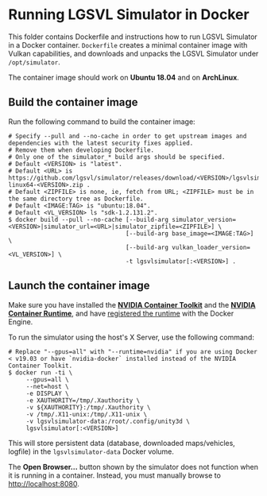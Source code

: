 # Running LGSVL Simulator in Docker

This folder contains Dockerfile and instructions how to run LGSVL Simulator in a Docker container. `Dockerfile` creates a minimal container image with Vulkan capabilities, and downloads and unpacks the LGSVL Simulator under `/opt/simulator`.

The container image should work on __Ubuntu 18.04__ and on __ArchLinux__.

## Build the container image
Run the following command to build the container image:

```shell
# Specify --pull and --no-cache in order to get upstream images and dependencies with the latest security fixes applied.
# Remove them when developing Dockerfile.
# Only one of the simulator_* build args should be specified.
# Default <VERSION> is "latest".
# Default <URL> is https://github.com/lgsvl/simulator/releases/download/<VERSION>/lgsvlsimulator-linux64-<VERSION>.zip .
# Default <ZIPFILE> is none, ie, fetch from URL; <ZIPFILE> must be in the same directory tree as Dockerfile.
# Default <IMAGE:TAG> is "ubuntu:18.04".
# Default <VL_VERSION> ls "sdk-1.2.131.2".
$ docker build --pull --no-cache [--build-arg simulator_version=<VERSION>|simulator_url=<URL>|simulator_zipfile=<ZIPFILE>] \
                                 [--build-arg base_image=<IMAGE:TAG>] \
                                 [--build-arg vulkan_loader_version=<VL_VERSION>] \
                                 -t lgsvlsimulator[:<VERSION>] .
```

## Launch the container image

Make sure you have installed the [**NVIDIA Container Toolkit**](https://github.com/NVIDIA/nvidia-docker#quickstart) and the
[**NVIDIA Container Runtime**](https://github.com/NVIDIA/nvidia-container-runtime#installation), and have
[registered the runtime](https://github.com/NVIDIA/nvidia-container-runtime#docker-engine-setup) with the Docker Engine.

To run the simulator using the host's X Server, use the following command:

```shell
# Replace "--gpus=all" with "--runtime=nvidia" if you are using Docker < v19.03 or have `nvidia-docker` installed instead of the NVIDIA Container Toolkit.
$ docker run -ti \
     --gpus=all \
     --net=host \
     -e DISPLAY \
     -e XAUTHORITY=/tmp/.Xauthority \
     -v ${XAUTHORITY}:/tmp/.Xauthority \
     -v /tmp/.X11-unix:/tmp/.X11-unix \
     -v lgsvlsimulator-data:/root/.config/unity3d \
     lgsvlsimulator[:<VERSION>]
```

This will store persistent data (database, downloaded maps/vehicles, logfile) in the `lgsvlsimulator-data` Docker volume.

The **Open Browser...** button shown by the simulator does not function when it is running in a container. Instead, you must
manually browse to <http://localhost:8080>.
